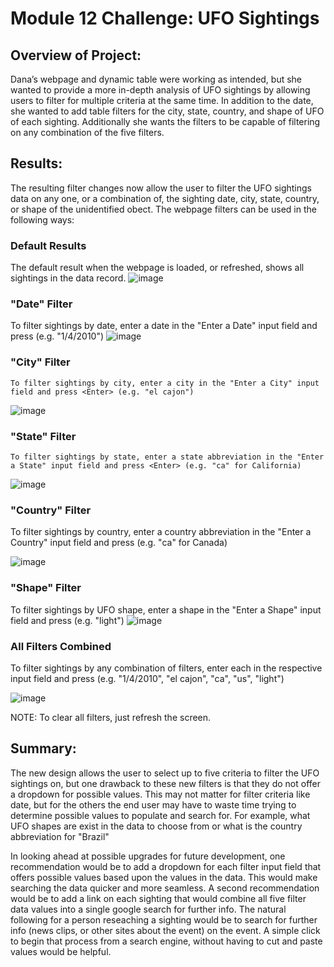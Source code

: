# Module 12 Challenge: UFO Sightings

## Overview of Project: 
Dana’s webpage and dynamic table were working as intended, but she wanted to provide a more in-depth analysis of UFO sightings by allowing users to filter for multiple criteria at the same time. In addition to the date, she wanted to add table filters for the city, state, country, and shape of UFO of each sighting.  Additionally she wants the filters to be capable of filtering on any combination of the five filters.

## Results: 
The resulting filter changes now allow the user to filter the UFO sightings data on any one, or a combination of, the sighting date, city, state, country, or shape of the unidentified obect. The webpage filters can be used in the following ways:

### Default Results
  The default result when the webpage is loaded, or refreshed, shows all sightings in the data record.
![image](https://user-images.githubusercontent.com/114360511/211949928-a4fd2949-a2ee-49d2-a62f-7924167e6b8a.png)

### "Date" Filter
  To filter sightings by date, enter a date in the "Enter a Date" input field and press <Enter> (e.g. "1/4/2010")
![image](https://user-images.githubusercontent.com/114360511/211950025-e7f00eec-eec0-4f1c-9fd0-598f03cfd3ca.png)

### "City" Filter
    To filter sightings by city, enter a city in the "Enter a City" input field and press <Enter> (e.g. "el cajon")
![image](https://user-images.githubusercontent.com/114360511/211950081-f37bf5b8-04eb-4f96-a016-d2c5a5dd4417.png)

### "State" Filter
    To filter sightings by state, enter a state abbreviation in the "Enter a State" input field and press <Enter> (e.g. "ca" for California)
  
![image](https://user-images.githubusercontent.com/114360511/211950197-6e755933-4d94-49cf-af4b-a26f9f421070.png)

### "Country" Filter
  To filter sightings by country, enter a country abbreviation in the "Enter a Country" input field and press <Enter> (e.g. "ca" for Canada)
  
![image](https://user-images.githubusercontent.com/114360511/211950269-0f2f9179-be77-461f-94c5-aff5561c1daa.png)

### "Shape" Filter
  To filter sightings by UFO shape, enter a shape in the "Enter a Shape" input field and press <Enter> (e.g. "light")
![image](https://user-images.githubusercontent.com/114360511/211950390-08e7f5bb-ee6a-486e-8313-32c4486c2f2b.png)

### All Filters Combined
  To filter sightings by any combination of filters, enter each in the respective input field and press <Enter> (e.g. "1/4/2010", "el cajon", "ca", "us", "light")
  
![image](https://user-images.githubusercontent.com/114360511/211950508-1e3ebb2d-63f9-4056-982d-0331e153a49a.png)

  NOTE:  To clear all filters, just refresh the screen.

## Summary: 
  The new design allows the user to select up to five criteria to filter the UFO sightings on, but one drawback to these new filters is that they do not offer a dropdown for possible values.  This may not matter for filter criteria like date, but for the others the end user may have to waste time trying to determine possible values to populate and search for.  For example, what UFO shapes are exist in the data to choose from or what is the country abbreviation for "Brazil"
  
  In looking ahead at possible upgrades for future development, one recommendation would be to add a dropdown for each filter input field that offers possible values based upon the values in the data.  This would make searching the data quicker and more seamless.  A second recommendation would be to add a link on each sighting that would combine all five filter data values into a single google search for further info.  The natural following for a person reseaching a sighting would be to search for further info (news clips, or other sites about the event) on the event.  A simple click to begin that process from a search engine, without having to cut and paste values would be helpful.
  
